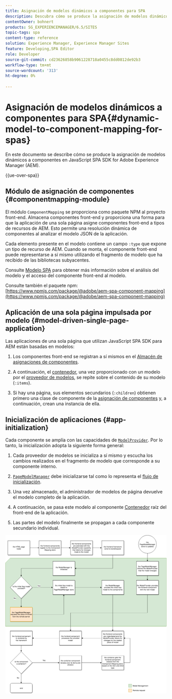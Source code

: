 ```yaml
---
title: Asignación de modelos dinámicos a componentes para SPA
description: Descubra cómo se produce la asignación de modelos dinámicos a componentes en JavaScript SPA SDK para Adobe Experience Manager.
contentOwner: bohnert
products: SG_EXPERIENCEMANAGER/6.5/SITES
topic-tags: spa
content-type: reference
solution: Experience Manager, Experience Manager Sites
feature: Developing,SPA Editor
role: Developer
source-git-commit: cd23626858b9061228718a0455c8dd0812de92b3
workflow-type: tm+mt
source-wordcount: '313'
ht-degree: 0%

---
```


# Asignación de modelos dinámicos a componentes para SPA{#dynamic-model-to-component-mapping-for-spas}

En este documento se describe cómo se produce la asignación de modelos dinámicos a componentes en JavaScript SPA SDK for Adobe Experience Manager (AEM).

{{ue-over-spa}}

## Módulo de asignación de componentes {#componentmapping-module}

El módulo `ComponentMapping` se proporciona como paquete NPM al proyecto front-end. Almacena componentes front-end y proporciona una forma para que la aplicación de una sola página asigne componentes front-end a tipos de recursos de AEM. Esto permite una resolución dinámica de componentes al analizar el modelo JSON de la aplicación.

Cada elemento presente en el modelo contiene un campo `:type` que expone un tipo de recurso de AEM. Cuando se monta, el componente front-end puede representarse a sí mismo utilizando el fragmento de modelo que ha recibido de las bibliotecas subyacentes.

Consulte [Modelo SPA](/help/sites-developing/spa-blueprint.md) para obtener más información sobre el análisis del modelo y el acceso del componente front-end al modelo.

Consulte también el paquete npm: [https://www.npmjs.com/package/@adobe/aem-spa-component-mapping](https://www.npmjs.com/package/@adobe/aem-spa-component-mapping)

## Aplicación de una sola página impulsada por modelo {#model-driven-single-page-application}

Las aplicaciones de una sola página que utilizan JavaScript SPA SDK para AEM están basadas en modelos:

1. Los componentes front-end se registran a sí mismos en el [Almacén de asignaciones de componentes](/help/sites-developing/spa-dynamic-model-to-component-mapping.md#componentmapping-module).
1. A continuación, el [contenedor](/help/sites-developing/spa-blueprint.md#container), una vez proporcionado con un modelo por el [proveedor de modelos](/help/sites-developing/spa-blueprint.md#the-model-provider), se repite sobre el contenido de su modelo (`:items`).

1. Si hay una página, sus elementos secundarios (`:children`) obtienen primero una clase de componente de la [asignación de componentes](/help/sites-developing/spa-blueprint.md#componentmapping) y, a continuación, crean una instancia de ella.

## Inicialización de aplicaciones {#app-initialization}

Cada componente se amplía con las capacidades de [`ModelProvider`](/help/sites-developing/spa-blueprint.md#the-model-provider). Por lo tanto, la inicialización adopta la siguiente forma general:

1. Cada proveedor de modelos se inicializa a sí mismo y escucha los cambios realizados en el fragmento de modelo que corresponde a su componente interno.
1. [`PageModelManager`](/help/sites-developing/spa-blueprint.md#pagemodelmanager) debe inicializarse tal como lo representa el [flujo de inicialización](/help/sites-developing/spa-blueprint.md).

1. Una vez almacenado, el administrador de modelos de página devuelve el modelo completo de la aplicación.
1. A continuación, se pasa este modelo al componente [Contenedor](/help/sites-developing/spa-blueprint.md#container) raíz del front-end de la aplicación.
1. Las partes del modelo finalmente se propagan a cada componente secundario individual.

![inicialización_modelo_aplicación](assets/app_model_initialization.png)
